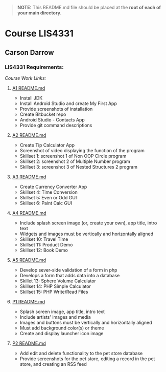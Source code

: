 > **NOTE:** This README.md file should be placed at the **root of each of your main directory.**

# Course LIS4331

## Carson Darrow

### LIS4331 Requirements:

*Course Work Links:*

1. [A1 README.md](a1/README.md "My A1 README.md file")
    - Install JDK
    - Install Android Studio and create My First App
    - Provide screenshots of installation 
    - Create Bitbucket repo
    - Android Studio - Contacts App
    - Provide git command descriptions 

2. [A2 README.md](a2/README.md "My A2 README.md file")
    - Create Tip Calculator App
    - Screenshot of video displaying the function of the program
    - Skillset 1: screenshot 1 of Non OOP Circle program
    - Skillset 2: screenshot 2 of Multiple Number program
    - Skillset 3: screenshot 3 of Nested Structures 2 program
    
3. [A3 README.md](a3/README.md "My A3 README.md file")
    - Create Currency Converter App
    - Skillset 4: Time Conversion
    - Skillset 5: Even or Odd GUI
    - Skillset 6: Paint Calc GUI
    
4. [A4 README.md](a4/README.md "My A4 README.md file")
    - Include splash screen image (or, create your own), app title, intro text
    - Widgets and images must be vertically and horizontally aligned
    - Skillset 10: Travel Time
    - Skillset 11: Product Demo
    - Skillset 12: Book Demo
    
    
5. [A5 README.md](a5/README.md "My A5 README.md file")
    - Develop sever-side validation of a form in php
    - Develops a form that adds data into a database
    - Skillet 13: Sphere Volume Calculator
    - Skillset 14: PHP Simple Calculator
    - Skillset 15: PHP Write/Read Files
    
    
6. [P1 README.md](p1/README.md "My p1 README.md file")
    - Splash screen image, app title, intro text
    - Include artists' images and media
    - Images and buttons must be vertically and horizontally aligned
    - Must add background color(s) or theme
    - Create and display launcher icon image

7. [P2 README.md](p2/README.md "My p2 README.md file")
    - Add edit and delete functionality to the pet store database
    - Provide screenshots for the pet store, editing a record in the pet store, and creating an RSS feed